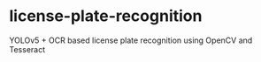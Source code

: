 # license-plate-recognition
YOLOv5 + OCR based license plate recognition using OpenCV and Tesseract
